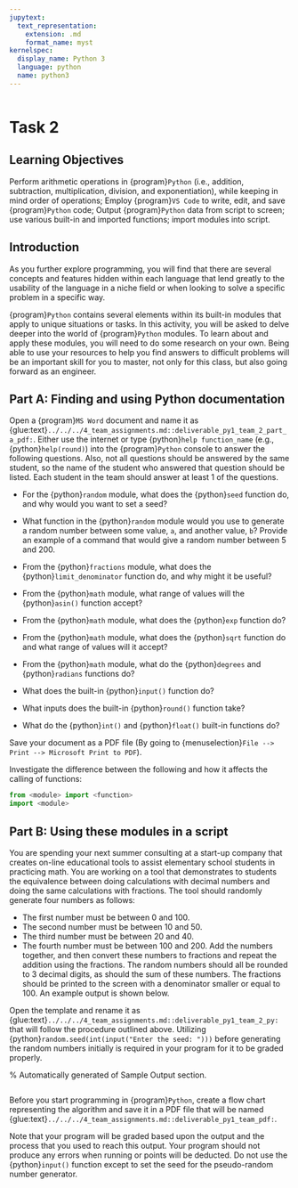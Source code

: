 ```yaml
---
jupytext:
  text_representation:
    extension: .md
    format_name: myst
kernelspec:
  display_name: Python 3
  language: python
  name: python3
---
```

```{include} /macros.md
```

# Task 2


## Learning Objectives 

Perform arithmetic operations in {program}`Python` (i.e., addition, subtraction,
multiplication, division, and exponentiation), while keeping in mind order of
operations; Employ {program}`VS Code` to write, edit, and save {program}`Python`
code; Output {program}`Python` data from script to screen; use various built-in
and imported functions; import modules into script.


## Introduction

As you further explore programming, you will find that there are several
concepts and features hidden within each language that lend greatly to the
usability of the language in a niche field or when looking to solve a specific
problem in a specific way. 

{program}`Python` contains several elements within its built-in modules that
apply to unique situations or tasks. In this activity, you will be asked to
delve deeper into the world of {program}`Python` modules. To learn about and
apply these modules, you will need to do some research on your own. Being able
to use your resources to help you find answers to difficult problems will be an
important skill for you to master, not only for this class, but also going
forward as an engineer.


## Part A: Finding and using Python documentation

Open a {program}`MS Word` document and name it as
{glue:text}`../../../4_team_assignments.md::deliverable_py1_team_2_part_a_pdf:`. Either use
the internet or type {python}`help function_name` (e.g., {python}`help(round)`)
into the {program}`Python` console to answer the following questions. Also, not
all questions should be answered by the same student, so the name of the student
who answered that question should be listed.  Each student in the team should
answer at least 1 of the questions.

- For the {python}`random` module, what does the {python}`seed` function do, and
  why would you want to set a seed? 

- What function in the {python}`random` module would you use to generate a
  random number between some value, `a`, and another value, `b`? Provide an
  example of a command that would give a random number between $5$ and $200$.  

- From the {python}`fractions` module, what does the {python}`limit_denominator`
  function do, and why might it be useful? 

- From the {python}`math` module, what range of values will the {python}`asin()`
  function accept? 

- From the {python}`math` module, what does the {python}`exp` function do?

- From the {python}`math` module, what does the {python}`sqrt` function do and
  what range of values will it accept? 

- From the {python}`math` module, what do the {python}`degrees` and
  {python}`radians` functions do? 

- What does the built-in {python}`input()` function do? 

- What inputs does the built-in {python}`round()` function take? 

- What do the {python}`int()` and {python}`float()` built-in functions do?

Save your document as a PDF file (By going to {menuselection}`File --> Print -->
Microsoft Print to PDF`). 

Investigate the difference between the following and how it affects the calling of functions:

```python
from <module> import <function>
import <module>
```


## Part B: Using these modules in a script

You are spending your next summer consulting at a start-up company that creates on-line educational tools to assist elementary school students in practicing math. You are working on a tool that demonstrates to students the equivalence between doing calculations with decimal numbers and doing the same calculations with fractions. The tool should randomly generate four numbers as follows:
-	The first number must be between $0$ and $100$.
-	The second number must be between $10$ and $50$.
-	The third number must be between $20$ and $40$.
-	The fourth number must be between $100$ and $200$.
Add the numbers together, and then convert these numbers to fractions and repeat the addition using the fractions. The random numbers should all be rounded to $3$ decimal digits, as should the sum of these numbers. The fractions should be printed to the screen with a denominator smaller or equal to $100$. An example output is shown below.

Open the template and rename it as
{glue:text}`../../../4_team_assignments.md::deliverable_py1_team_2_py:` that will follow
the procedure outlined above. Utilizing {python}`random.seed(int(input("Enter
the seed: ")))` before generating the random numbers initially is required in
your program for it to be graded properly.

% Automatically generated of Sample Output section.
```{include} /_build/intermediate/Part_3_Python/M1/tasks/team_2/a/sample_output.md
```

Before you start programming in {program}`Python`, create a flow chart
representing the algorithm and save it in a PDF file that will be named
{glue:text}`../../../4_team_assignments.md::deliverable_py1_team_pdf:`.

Note that your program will be graded based upon the output and the process that you used to reach this output. Your program should not produce any errors when running or points will be deducted. Do not use the {python}`input()` function except to set the seed for the pseudo-random number generator.